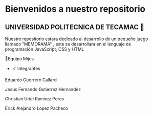 # Bienvenidos a nuestro repositorio
## UNIVERSIDAD POLITECNICA DE TECAMAC 💟
Nuestro repositorio estara dedicado al desarrollo de un pequeño juego llamado "MEMORAMA" , este se desarrollara en el lenguaje de programación JavaScript, CSS y HTML

📎Equipo Mijes

- ☄️ Integrantes 

Eduardo Guerrero Gallard

Jesus Fernando Gutierrez Hernandez 

Christian Uriel Ramirez Peres 

Erick Alejandro Lopez Pacheco
